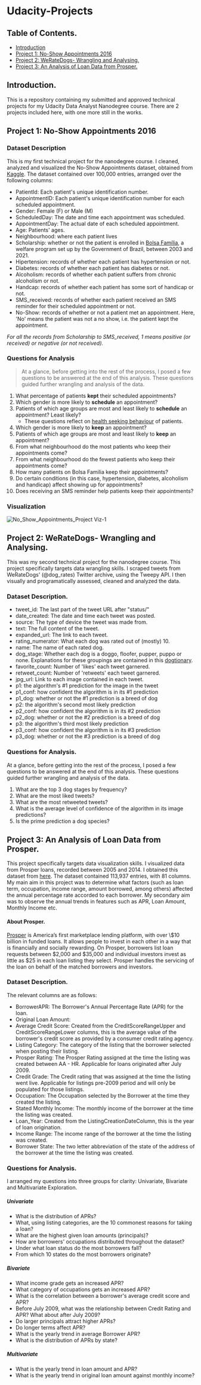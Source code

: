 # Udacity-Projects

## Table of Contents.
<ul>
<li><a href="#intro">Introduction</a></li>
<li><a href="#noshow">Project 1: No-Show Appointments 2016</a></li>
<li><a href="#wrangle">Project 2: WeRateDogs- Wrangling and Analysing.</a></li>
<li><a href="#prosper">Project 3: An Analysis of Loan Data from Prosper.</a></li>
</ul>

<a id='intro'></a>
## Introduction.
This is a repository containing my submitted and approved technical projects for my Udacity Data Analyst Nanodegree course. There are 2 projects included here, with one more still in the works.

<a id='noshow'></a>
## Project 1: No-Show Appointments 2016

### Dataset Description 

This is my first technical project for the nanodegree course. I cleaned, analyzed and visualized the No-Show Appointments dataset, obtained from [Kaggle](https://www.kaggle.com/datasets/joniarroba/noshowappointments?page=3). 
The dataset contained over 100,000 entries, arranged over the following columns:
   * PatientId: Each patient's unique identification number.
   * AppointmentID: Each patient's unique identification number for each scheduled appointment.
   * Gender: Female (F) or Male (M)
   * ScheduledDay: The date and time each appointment was scheduled.
   * AppointmentDay: The actual date of each scheduled appointment.
   * Age: Patients' ages.
   * Neighbourhood: where each patient lives
   * Scholarship: whether or not the patient is enrolled in [Bolsa Família](https://en.wikipedia.org/wiki/Bolsa_Fam%C3%ADlia), a welfare program set up by the Government of Brazil, between 2003 and 2021.
   * Hipertension: records of whether each patient has hypertension or not.
   * Diabetes: records of whether each patient has diabetes or not.
   * Alcoholism: records of whether each patient suffers from chronic alcoholism or not.
   * Handcap: records of whether each patient has some sort of handicap or not.
   * SMS_received: records of whether each patient received an SMS reminder for their scheduled appointment or not.
   * No-Show: records of whether or not a patient met an appointment. Here, 'No' means the patient was not a no show, i.e. the patient kept the appointment.

   *For all the records from Scholarship to SMS_received, 1 means positive (or received) or negative (or not received).*


### Questions for Analysis
>At a glance, before getting into the rest of the process, I posed a few questions to be answered at the end of this analysis. These questions guided further wrangling and analysis of the data.

   1. What percentage of patients __kept__ their scheduled appointments?
   2. Which gender is more likely to __schedule__ an appointment?
   3. Patients of which age groups are most and least likely to __schedule__ an appointment? Least likely?
       * These questions reflect on [health seeking behaviour](https://www.ncbi.nlm.nih.gov/pmc/articles/PMC6143883/#:~:text=Healthcare%20seeking%20behaviour%20(HSB)%20has,behaviour%20or%20sick%2Dterm%20behaviour) of patients.     
   4. Which gender is more likely to __keep__ an appointment?
   5. Patients of which age groups are most and least likely to __keep__ an appointment? 
   6. From what neighbourhood do the most patients who keep their appointments come? 
   7. From what neighbourhood do the fewest patients who keep their appointments come? 
   8. How many patients on Bolsa Familia keep their appointments?
   9. Do certain conditions (in this case, hypertension, diabetes, alcoholism and handicap) affect showing up for appointments?
   10. Does receiving an SMS reminder help patients keep their appointments?

### Visualization
![No_Show_Appointments_Project Viz-1](https://user-images.githubusercontent.com/109004071/197157518-ffedddc9-1810-4c9f-bce0-b378226c3b8c.png)

<a id='wrangle'></a>
## Project 2: WeRateDogs- Wrangling and Analysing.
This was my second technical project for the nanodegree course. This project specifically targets data wrangling skills. I scraped tweets from WeRateDogs' (@dog_rates) Twitter archive, using the Tweepy API. I then visually and programatically assessed, cleaned and analyzed the data.  

### Dataset Description.
- tweet_id: The last part of the tweet URL after "status/"
- date_created: The date and time each tweet was posted.
- source: The type of device the tweet was made from.
- text: The full content of the tweet.
- expanded_url: The link to each tweet.
- rating_numerator: What each dog was rated out of (mostly) 10.
- name: The name of each rated dog.
- dog_stage: Whether each dog is a doggo, floofer, pupper, puppo or none. Explanations for these groupings are contained in this [dogtionary](https://video.udacity-data.com/topher/2017/October/59e04ceb_dogtionary-combined/dogtionary-combined.png).
- favorite_count: Number of 'likes' each tweet garnered.
- retweet_count: Number of 'retweets' each tweet garnered.
- jpg_url: Link to each image contained in each tweet.
- p1: the algorithm's #1 prediction for the image in the tweet
- p1_conf: how confident the algorithm is in its #1 prediction 
- p1_dog: whether or not the #1 prediction is a breed of dog 
- p2: the algorithm's second most likely prediction
- p2_conf: how confident the algorithm is in its #2 prediction
- p2_dog: whether or not the #2 prediction is a breed of dog
- p3: the algorithm's third most likely prediction
- p3_conf: how confident the algorithm is in its #3 prediction
- p3_dog: whether or not the #3 prediction is a breed of dog

### Questions for Analysis.

At a glance, before getting into the rest of the process, I posed a few questions to be answered at the end of this analysis. These questions guided further wrangling and analysis of the data.
1. What are the top 3 dog stages by frequency?
2. What are the most liked tweets?
3. What are the most retweeted tweets?
4. What is the average level of confidence of the algorithm in its image predictions?
5. Is the prime prediction a dog species?

<a id='prosper'></a>
## Project 3: An Analysis of Loan Data from Prosper.
This project specifically targets data visualization skills. I visualized data from Prosper loans, recorded between 2005 and 2014. I obtained this dataset from [here](https://www.google.com/url?q=https://s3.amazonaws.com/udacity-hosted-downloads/ud651/prosperLoanData.csv&sa=D&ust=1554484977406000). The dataset contained 113,937 entries, with 81 columns. My main aim in this project was to determine what factors (such as loan term, occupation, income range, amount borrowed, among others) affected the annual percentage rate accorded to each borrower. My secondary aim was to observe the annual trends in features such as APR, Loan Amount, Monthly Income etc.

#### About Prosper.
[Prosper](https://www.prosper.com/) is America’s first marketplace lending platform, with over \\$10 billion in funded loans. It allows people to invest in each other in a way that is financially and socially rewarding. On Prosper, borrowers list loan requests between \$2,000 and \$35,000 and individual investors invest as little as \$25 in each loan listing they select. Prosper handles the servicing of the loan on behalf of the matched borrowers and investors.

### Dataset Description.
The relevant columns are as follows:
- BorrowerAPR: The Borrower's Annual Percentage Rate (APR) for the loan.
- Original Loan Amount: 
- Average Credit Score: Created from the CreditScoreRangeUpper and CreditScoreRangeLower columns, this is the average value of the borrower's credit score as provided by a consumer credit rating agency.
- Listing Category: The category of the listing that the borrower selected when posting their listing.
- Prosper Rating: The Prosper Rating assigned at the time the listing was created between AA - HR. Applicable for loans originated after July 2009.
- Credit Grade: The Credit rating that was assigned at the time the listing went live. Applicable for listings pre-2009 period and will only be populated for those listings.
- Occupation: The Occupation selected by the Borrower at the time they created the listing.
- Stated Monthly Income: The monthly income of the borrower at the time the listing was created.
- Loan_Year: Created from the ListingCreationDateColumn, this is the year of loan origination.
- Income Range: The income range of the borrower at the time the listing was created.
- Borrower State: The two letter abbreviation of the state of the address of the borrower at the time the listing was created.

### Questions for Analysis.
I arranged my questions into three groups for clarity: Univariate, Bivariate and Multivariate Exploration.

##### Univariate 
- What is the distribution of APRs?
- What, using listing categories, are the 10 commonest reasons for taking a loan? 
- What are the highest given loan amounts (principals)?
- How are borrowers' occupations distributed throughout the dataset?
- Under what loan status do the most borrowers fall?
- From which 10 states do the most borrowers originate?


##### Bivariate
- What income grade gets an increased APR?
- What category of occupations gets an increased APR?
- What is the correlation between a borrower's average credit score and APR?
- Before July 2009, what was the relationship between Credit Rating and APR? What about after July 2009?
- Do larger principals attract higher APRs?
- Do longer terms affect APR?
- What is the yearly trend in average Borrower APR?
- What is the distribution of APRs by state?

##### Multivariate
- What is the yearly trend in loan amount and APR?
- What is the yearly trend in original loan amount against monthly income?

